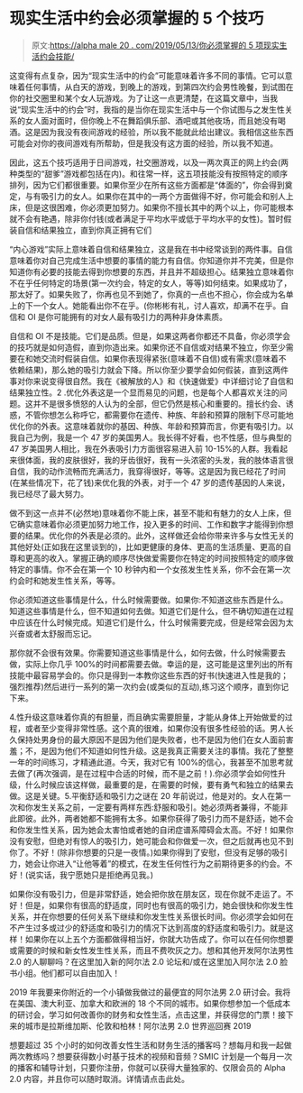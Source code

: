 # 现实生活中约会必须掌握的 5 个技巧

> 原文:[https://alpha male 20 . com/2019/05/13/你必须掌握的 5 项现实生活约会技能/](https://alphamale20.com/2019/05/13/the-5-skills-you-must-master-for-real-life-dating/)

这变得有点复杂，因为“现实生活中的约会”可能意味着许多不同的事情。它可以意味着任何事情，从白天的游戏，到晚上的游戏，到第四次约会男性晚餐，到试图在你的社交圈里和某个女人玩游戏。为了让这一点更清楚，在这篇文章中，当我说“现实生活中的约会”时，我指的是当你在现实生活中与一个你试图与之发生性关系的女人面对面时，但你晚上不在舞蹈俱乐部、酒吧或其他夜场，而且她没有喝酒。这是因为我没有夜间游戏的经验，所以我不能就此给出建议。我相信这些东西可能会对你的夜间游戏有所帮助，但是我没有这方面的经验，所以我不知道。

因此，这五个技巧适用于日间游戏，社交圈游戏，以及一两次真正的网上约会(两种类型的“甜爹”游戏都包括在内)。和往常一样，这五项技能没有按照特定的顺序排列，因为它们都很重要。如果你至少在所有这些方面都是“体面的”，你会得到奠定，与有吸引力的女人。如果你在其中的一两个方面做得不好，你可能会和别人上床，但是这很困难，你必须更加努力。如果你不擅长其中的两个以上，你可能根本就不会有艳遇，除非你付钱(或者满足于平均水平或低于平均水平的女性)。暂时假装自信和结果独立，直到你真正拥有它们

“内心游戏”实际上意味着自信和结果独立，这是我在书中经常谈到的两件事。自信意味着你对自己完成生活中想要的事情的能力有自信。你知道你并不完美，但是你知道你有必要的技能去得到你想要的东西，并且并不超级担心。结果独立意味着你不在乎任何特定的场景(第一次约会，特定的女人，等等)如何结束。如果成功了，那太好了。如果失败了，你再也见不到她了，你真的一点也不担心，你会成为名单上的下一个女人。她能看出你不在乎。(你彬彬有礼，讨人喜欢，却满不在乎。自信和 OI 是你可能拥有的对女人最有吸引力的两种非身体素质。

自信和 OI 不是技能。它们是品质。但是，如果这两者你都还不具备，你必须学会的技巧就是如何造假，直到你造出来。如果你还不自信或对结果不独立，你至少需要在和她交流时假装自信。如果你表现得紧张(意味着不自信)或有需求(意味着不依赖结果)，那么她的吸引力就会下降。所以你至少要学会如何假装，直到这两件事对你来说变得很自然。我在《被解放的人》和《快速做爱》中详细讨论了自信和结果独立性。2 .优化外表这是一个显而易见的问题，也是每个人都喜欢关注的问题。这并不是很多愤怒的人认为的全部，但它仍然是核心和重要的。擅长约会、诱惑，不管你想怎么称呼它，都需要你在遗传、种族、年龄和预算的限制下尽可能地优化你的外表。这意味着就你的基因、种族、年龄和预算而言，你更有吸引力。以我自己为例，我是一个 47 岁的美国男人。我长得不好看，也不性感，但与典型的 47 岁美国男人相比，我在外表吸引力方面很容易进入前 10-15%的人群。我看起来很体面，我的皮肤很好，我的牙齿很好，我有一头浓密的头发，我的肢体语言很自信，我的动作流畅而充满活力，我穿得很好，等等。这是因为我已经花了时间(在某些情况下，花了钱)来优化我的外表，对于一个 47 岁的遗传基因的人来说，我已经尽了最大努力。

做不到这一点并不(必然地)意味着你不能上床，甚至不能和有魅力的女人上床，但它确实意味着你必须更加努力地工作，投入更多的时间、工作和数字才能得到你想要的结果。优化你的外表是必须的。此外，这样做还会给你带来许多与女性无关的其他好处(正如我在这里谈到的)，比如更健康的身体、更高的生活质量、更高的自尊和更高的收入。掌握正确的顺序尽快做爱需要你在特定的时间按照特定的顺序做特定的事情。你不会在第一个 10 秒钟内和一个女孩发生性关系，你不会在第一次约会时和她发生性关系，等等。

你必须知道这些事情是什么，什么时候需要做。如果你:不知道这些东西是什么。知道这些事情是什么，但不知道如何去做。知道它们是什么，但不确切知道在过程中应该在什么时候完成。知道它们是什么，什么时候需要完成，但是经常会因为太兴奋或者太舒服而忘记。

那你就不会很有效果。你需要知道这些事情是什么，如何去做，什么时候需要去做，实际上你几乎 100%的时间都需要去做。幸运的是，这可能是这里列出的所有技能中最容易学会的。你只是得到一本教你这些东西的好书(快速进入性是我的；强烈推荐)然后进行一系列的第一次约会(或类似的互动),练习这个顺序，直到你记下来。

4.性升级这意味着你真的有胆量，而且确实需要胆量，才能从身体上开始做爱的过程，或者至少变得非常性感。这个真的很难，如果你没有很多性经验的话。男人长久保持处男身份的最大原因不是因为他们是失败者，也不是因为他们在女人面前害羞；不，是因为他们不知道如何性升级。这是我真正需要关注的事情。我花了整整一年的时间练习，才精通此道。今天，我对它有 100%的信心，我甚至不加思考就去做了(再次强调，是在过程中合适的时候，而不是之前！).你必须学会如何性升级，什么时候应该这样做，最重要的是，在需要的时候，要有勇气和独立的结果去做。这是关键。5.平衡舒适和吸引力之谜在 20 年前说过，他是对的。女人在第一次和你发生关系之前，一定要有两样东西:舒服和吸引。她必须两者兼得，不能非此即彼。此外，两者她都不能拥有太多。如果你获得了吸引力而不是舒适，她不会和你发生性关系，因为她会太害怕或者她的自闭症谱系障碍会太高。不好！如果你没有安慰，但绝对有惊人的吸引力，她可能会和你做爱一次，但之后就再也见不到你了。不好！(除非你想要的只是一夜情。)如果你得到了安慰，但没有足够的吸引力，她会让你进入“让他等着”的模式，在发生任何性行为之前期待更多的约会。不好！(说实话，我宁愿她只是拒绝再见我。)

如果你没有吸引力，但是非常舒适，她会把你放在朋友区，现在你就不走运了。不好！但是，如果你有很高的舒适度，同时也有很高的吸引力，她会很快和你发生性关系，并在你想要的任何关系下继续和你发生性关系很长时间。你必须学会如何在不产生过多或过少的舒适度和吸引力的情况下达到高度的舒适度和吸引力。就是这样！如果你在以上五个方面都做得相当好，你就大功告成了。你可以在任何你想要或需要的时候和新女性发生性关系，而且不费吹灰之力。想和其他开发阿尔法男性 2.0 的人聊聊吗？在这里加入新的阿尔法 2.0 论坛和/或在这里加入阿尔法 2.0 脸书小组。他们都可以自由加入！

2019 年我要来你附近的一个小镇做我做过的最便宜的阿尔法男 2.0 研讨会。我将在美国、澳大利亚、加拿大和欧洲的 18 个不同的城市。如果你想参加一个低成本的研讨会，学习如何改善你的财务和女性生活，点击这里，并获得您的门票！接下来的城市是拉斯维加斯、伦敦和柏林！阿尔法男 2.0 世界巡回赛 2019

想要超过 35 个小时的如何改善女性生活和财务生活的播客吗？想每月和我一起做两次教练吗？想要获得数小时基于技术的视频和音频？SMIC 计划是一个每月一次的播客和辅导计划，只要你注册，你就可以获得大量独家的、仅限会员的 Alpha 2.0 内容，并且你可以随时取消。详情请点击此处。